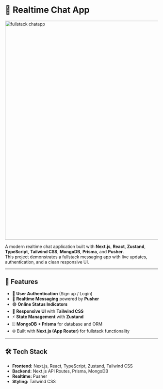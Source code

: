 # 💬 Realtime Chat App

<img width="1280" height="720" alt="fullstack chatapp" src="https://github.com/user-attachments/assets/a6f2d29b-ed16-4f9d-b8ba-d2d7ec936852" />

A modern realtime chat application built with **Next.js**, **React**, **Zustand**, **TypeScript**, **Tailwind CSS**, **MongoDB**, **Prisma**, and **Pusher**.  
This project demonstrates a fullstack messaging app with live updates, authentication, and a clean responsive UI.

---

## 🚀 Features

- 🔐 **User Authentication** (Sign up / Login)  
- 💬 **Realtime Messaging** powered by **Pusher**  
- 🟢 **Online Status Indicators**  
- 📱 **Responsive UI** with **Tailwind CSS**  
- ⚡ **State Management** with **Zustand**  
- 🗄️ **MongoDB + Prisma** for database and ORM  
- 🌐 Built with **Next.js (App Router)** for fullstack functionality  

---

## 🛠️ Tech Stack

- **Frontend:** Next.js, React, TypeScript, Zustand, Tailwind CSS  
- **Backend:** Next.js API Routes, Prisma, MongoDB  
- **Realtime:** Pusher  
- **Styling:** Tailwind CSS
